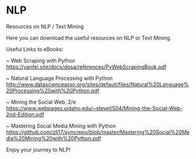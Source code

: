# NLP
Resources on NLP / Text Mining

Here you can download the useful resources on NLP or Text Mining.

Useful Links to eBooks:

~ Web Scraping with Python
https://yanfei.site/docs/dpsa/references/PyWebScrapingBook.pdf

~ Natural Language Processing with Python
http://www.datascienceassn.org/sites/default/files/Natural%20Language%20Processing%20with%20Python.pdf

~ Mining the Social Web, 2/e
https://www.webpages.uidaho.edu/~stevel/504/Mining-the-Social-Web-2nd-Edition.pdf

~ Mastering Social Media Mining with Python
https://github.com/zll17/syncrepo/blob/master/Mastering%20Social%20Media%20Mining%20with%20Python.pdf
 

Enjoy your journey to NLP!
